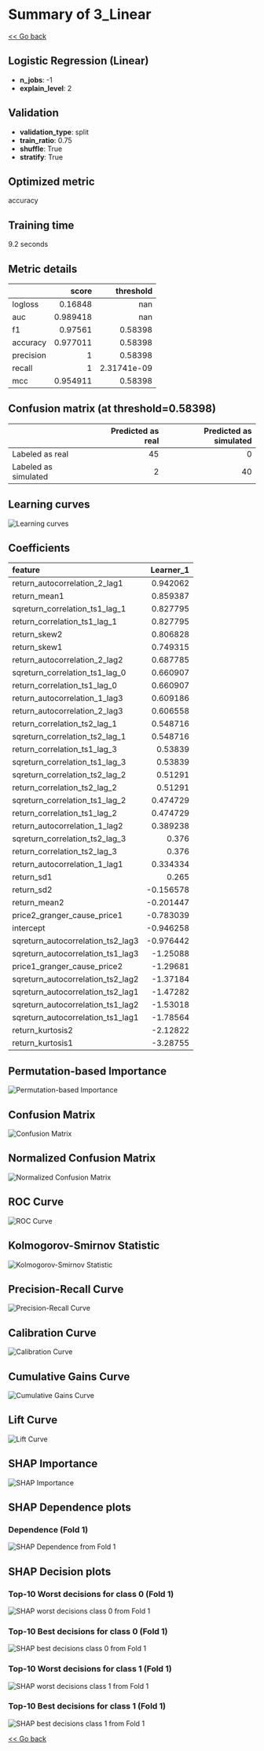 # Summary of 3_Linear

[<< Go back](../README.md)


## Logistic Regression (Linear)
- **n_jobs**: -1
- **explain_level**: 2

## Validation
 - **validation_type**: split
 - **train_ratio**: 0.75
 - **shuffle**: True
 - **stratify**: True

## Optimized metric
accuracy

## Training time

9.2 seconds

## Metric details
|           |    score |     threshold |
|:----------|---------:|--------------:|
| logloss   | 0.16848  | nan           |
| auc       | 0.989418 | nan           |
| f1        | 0.97561  |   0.58398     |
| accuracy  | 0.977011 |   0.58398     |
| precision | 1        |   0.58398     |
| recall    | 1        |   2.31741e-09 |
| mcc       | 0.954911 |   0.58398     |


## Confusion matrix (at threshold=0.58398)
|                      |   Predicted as real |   Predicted as simulated |
|:---------------------|--------------------:|-------------------------:|
| Labeled as real      |                  45 |                        0 |
| Labeled as simulated |                   2 |                       40 |

## Learning curves
![Learning curves](learning_curves.png)

## Coefficients
| feature                           |   Learner_1 |
|:----------------------------------|------------:|
| return_autocorrelation_2_lag1     |    0.942062 |
| return_mean1                      |    0.859387 |
| sqreturn_correlation_ts1_lag_1    |    0.827795 |
| return_correlation_ts1_lag_1      |    0.827795 |
| return_skew2                      |    0.806828 |
| return_skew1                      |    0.749315 |
| return_autocorrelation_2_lag2     |    0.687785 |
| sqreturn_correlation_ts1_lag_0    |    0.660907 |
| return_correlation_ts1_lag_0      |    0.660907 |
| return_autocorrelation_1_lag3     |    0.609186 |
| return_autocorrelation_2_lag3     |    0.606558 |
| return_correlation_ts2_lag_1      |    0.548716 |
| sqreturn_correlation_ts2_lag_1    |    0.548716 |
| return_correlation_ts1_lag_3      |    0.53839  |
| sqreturn_correlation_ts1_lag_3    |    0.53839  |
| sqreturn_correlation_ts2_lag_2    |    0.51291  |
| return_correlation_ts2_lag_2      |    0.51291  |
| sqreturn_correlation_ts1_lag_2    |    0.474729 |
| return_correlation_ts1_lag_2      |    0.474729 |
| return_autocorrelation_1_lag2     |    0.389238 |
| sqreturn_correlation_ts2_lag_3    |    0.376    |
| return_correlation_ts2_lag_3      |    0.376    |
| return_autocorrelation_1_lag1     |    0.334334 |
| return_sd1                        |    0.265    |
| return_sd2                        |   -0.156578 |
| return_mean2                      |   -0.201447 |
| price2_granger_cause_price1       |   -0.783039 |
| intercept                         |   -0.946258 |
| sqreturn_autocorrelation_ts2_lag3 |   -0.976442 |
| sqreturn_autocorrelation_ts1_lag3 |   -1.25088  |
| price1_granger_cause_price2       |   -1.29681  |
| sqreturn_autocorrelation_ts2_lag2 |   -1.37184  |
| sqreturn_autocorrelation_ts2_lag1 |   -1.47282  |
| sqreturn_autocorrelation_ts1_lag2 |   -1.53018  |
| sqreturn_autocorrelation_ts1_lag1 |   -1.78564  |
| return_kurtosis2                  |   -2.12822  |
| return_kurtosis1                  |   -3.28755  |


## Permutation-based Importance
![Permutation-based Importance](permutation_importance.png)
## Confusion Matrix

![Confusion Matrix](confusion_matrix.png)


## Normalized Confusion Matrix

![Normalized Confusion Matrix](confusion_matrix_normalized.png)


## ROC Curve

![ROC Curve](roc_curve.png)


## Kolmogorov-Smirnov Statistic

![Kolmogorov-Smirnov Statistic](ks_statistic.png)


## Precision-Recall Curve

![Precision-Recall Curve](precision_recall_curve.png)


## Calibration Curve

![Calibration Curve](calibration_curve_curve.png)


## Cumulative Gains Curve

![Cumulative Gains Curve](cumulative_gains_curve.png)


## Lift Curve

![Lift Curve](lift_curve.png)



## SHAP Importance
![SHAP Importance](shap_importance.png)

## SHAP Dependence plots

### Dependence (Fold 1)
![SHAP Dependence from Fold 1](learner_fold_0_shap_dependence.png)

## SHAP Decision plots

### Top-10 Worst decisions for class 0 (Fold 1)
![SHAP worst decisions class 0 from Fold 1](learner_fold_0_shap_class_0_worst_decisions.png)
### Top-10 Best decisions for class 0 (Fold 1)
![SHAP best decisions class 0 from Fold 1](learner_fold_0_shap_class_0_best_decisions.png)
### Top-10 Worst decisions for class 1 (Fold 1)
![SHAP worst decisions class 1 from Fold 1](learner_fold_0_shap_class_1_worst_decisions.png)
### Top-10 Best decisions for class 1 (Fold 1)
![SHAP best decisions class 1 from Fold 1](learner_fold_0_shap_class_1_best_decisions.png)

[<< Go back](../README.md)
